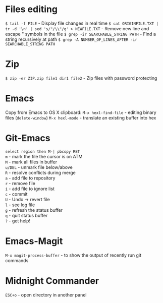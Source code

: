 # Files editing 
`$ tail -f FILE` - Display file changes in real time
`$ cat ORIGINFILE.TXT | tr -d '\n' | sed 's/"/\\"/g' > NEWFILE.TXT` - Remove new line and escape " symbols in the file
`$ grep -ir SEARCHABLE_STRING PATH` - Find a string recursively at path
`$ grep -A NUMBER_OF_LINES_AFTER -ir SEARCHABLE_STRING PATH`

# Zip
`$ zip -er ZIP.zip file1 dir1 file2` - Zip files with password protecting

# Emacs
Copy from Emacs to OS X clipboard:
`M-x hexl-find-file` - editing binary files (`delete-window`) 
`M-x hexl-mode` - translate an existing buffer into hex      

# Git-Emacs
`select region then M-| pbcopy RET`<br/>
`m` - mark the file the cursor is on ATM<br/>
`M` - mark all files in buffer<br/>
`u/DEL` - unmark file below/above<br/>
`R` - resolve conflicts during merge<br/>
`a` - add file to repository<br/>
`r` - remove file<br/>
`i` - add file to ignore list<br/>
`c` - commit<br/>
`U` - Undo -> revert file<br/>
`l` - see log file<br/>
`g` - refresh the status buffer<br/>
`q` - quit status buffer<br/>
`?` - get help!<br/>

# Emacs-Magit
`M-x magit-process-buffer` - to show the output of recently run git commands

# Midnight Commander
`ESC+o` - open directory in another panel 




